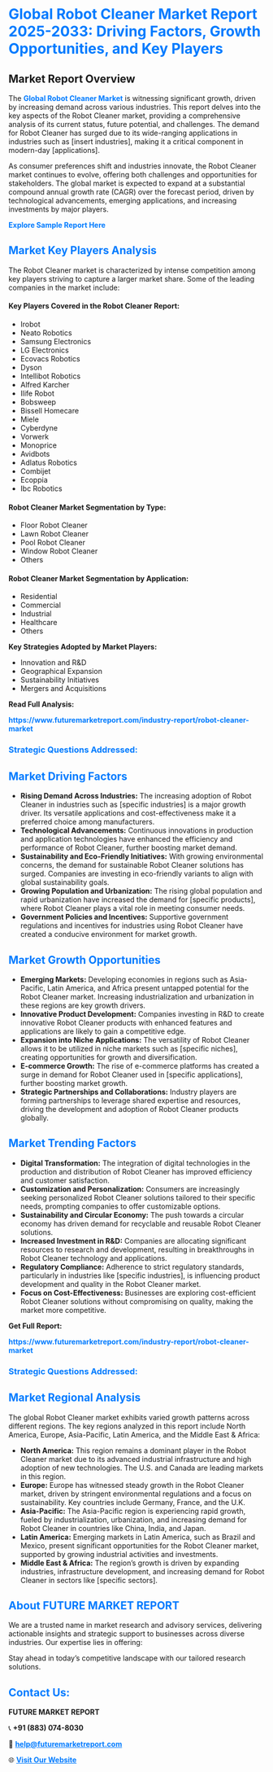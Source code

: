 <h1 style="color: #007BFF;">Global Robot Cleaner Market Report 2025-2033: Driving Factors, Growth Opportunities, and Key Players</h1>

<section id="overview">
<h2>Market Report Overview</h2>
<p>The <a href="https://www.futuremarketreport.com/industry-report/robot-cleaner-market" style="color: #007BFF; text-decoration: none;"><strong>Global Robot Cleaner Market</strong></a> is witnessing significant growth, driven by increasing demand across various industries. This report delves into the key aspects of the Robot Cleaner market, providing a comprehensive analysis of its current status, future potential, and challenges. The demand for Robot Cleaner has surged due to its wide-ranging applications in industries such as [insert industries], making it a critical component in modern-day [applications].</p>
<p>As consumer preferences shift and industries innovate, the Robot Cleaner market continues to evolve, offering both challenges and opportunities for stakeholders. The global market is expected to expand at a substantial compound annual growth rate (CAGR) over the forecast period, driven by technological advancements, emerging applications, and increasing investments by major players.</p>
</section>

<section id="overview">
<p><a href="https://www.futuremarketreport.com/request-sample/reportId=98258" style="color: #007BFF; text-decoration: none;"><strong>Explore Sample Report Here</strong></a></p>
</section>

<section id="key-players">
<h2 style="color: #007BFF;">Market Key Players Analysis</h2>
<p>The Robot Cleaner market is characterized by intense competition among key players striving to capture a larger market share. Some of the leading companies in the market include:</p>
<h4>Key Players Covered in the Robot Cleaner Report:</h4>
<ul><li>Irobot</li><li>Neato Robotics</li><li>Samsung Electronics</li><li>LG Electronics</li><li>Ecovacs Robotics</li><li>Dyson</li><li>Intellibot Robotics</li><li>Alfred Karcher</li><li>Ilife Robot</li><li>Bobsweep</li><li>Bissell Homecare</li><li>Miele</li><li>Cyberdyne</li><li>Vorwerk</li><li>Monoprice</li><li>Avidbots</li><li>Adlatus Robotics</li><li>Combijet</li><li>Ecoppia</li><li>Ibc Robotics</li></ul>
<h4>Robot Cleaner Market Segmentation by Type:</h4>
<ul><li>Floor Robot Cleaner</li><li>Lawn Robot Cleaner</li><li>Pool Robot Cleaner</li><li>Window Robot Cleaner</li><li>Others</li></ul>

<h4>Robot Cleaner Market Segmentation by Application:</h4>
<ul><li>Residential</li><li>Commercial</li><li>Industrial</li><li>Healthcare</li><li>Others</li></ul>
<p><strong>Key Strategies Adopted by Market Players:</strong></p>
<ul>
<li>Innovation and R&D</li>
<li>Geographical Expansion</li>
<li>Sustainability Initiatives</li>
<li>Mergers and Acquisitions</li>
</ul>
</section>

<section>
<p><strong>Read Full Analysis: </strong></p><a href="https://www.futuremarketreport.com/industry-report/robot-cleaner-market" style="color: #007BFF; text-decoration: none;"><strong>https://www.futuremarketreport.com/industry-report/robot-cleaner-market</strong></a>
<h3 style="color: #007BFF;">Strategic Questions Addressed:</h3>
</section>

<section id="driving-factors">
<h2 style="color: #007BFF;">Market Driving Factors</h2>
<ul>
<li><strong>Rising Demand Across Industries:</strong> The increasing adoption of Robot Cleaner in industries such as [specific industries] is a major growth driver. Its versatile applications and cost-effectiveness make it a preferred choice among manufacturers.</li>
<li><strong>Technological Advancements:</strong> Continuous innovations in production and application technologies have enhanced the efficiency and performance of Robot Cleaner, further boosting market demand.</li>
<li><strong>Sustainability and Eco-Friendly Initiatives:</strong> With growing environmental concerns, the demand for sustainable Robot Cleaner solutions has surged. Companies are investing in eco-friendly variants to align with global sustainability goals.</li>
<li><strong>Growing Population and Urbanization:</strong> The rising global population and rapid urbanization have increased the demand for [specific products], where Robot Cleaner plays a vital role in meeting consumer needs.</li>
<li><strong>Government Policies and Incentives:</strong> Supportive government regulations and incentives for industries using Robot Cleaner have created a conducive environment for market growth.</li>
</ul>
</section>

<section id="growth-opportunities">
<h2 style="color: #007BFF;">Market Growth Opportunities</h2>
<ul>
<li><strong>Emerging Markets:</strong> Developing economies in regions such as Asia-Pacific, Latin America, and Africa present untapped potential for the Robot Cleaner market. Increasing industrialization and urbanization in these regions are key growth drivers.</li>
<li><strong>Innovative Product Development:</strong> Companies investing in R&D to create innovative Robot Cleaner products with enhanced features and applications are likely to gain a competitive edge.</li>
<li><strong>Expansion into Niche Applications:</strong> The versatility of Robot Cleaner allows it to be utilized in niche markets such as [specific niches], creating opportunities for growth and diversification.</li>
<li><strong>E-commerce Growth:</strong> The rise of e-commerce platforms has created a surge in demand for Robot Cleaner used in [specific applications], further boosting market growth.</li>
<li><strong>Strategic Partnerships and Collaborations:</strong> Industry players are forming partnerships to leverage shared expertise and resources, driving the development and adoption of Robot Cleaner products globally.</li>
</ul>
</section>

<section id="trending-factors">
<h2 style="color: #007BFF;">Market Trending Factors</h2>
<ul>
<li><strong>Digital Transformation:</strong> The integration of digital technologies in the production and distribution of Robot Cleaner has improved efficiency and customer satisfaction.</li>
<li><strong>Customization and Personalization:</strong> Consumers are increasingly seeking personalized Robot Cleaner solutions tailored to their specific needs, prompting companies to offer customizable options.</li>
<li><strong>Sustainability and Circular Economy:</strong> The push towards a circular economy has driven demand for recyclable and reusable Robot Cleaner solutions.</li>
<li><strong>Increased Investment in R&D:</strong> Companies are allocating significant resources to research and development, resulting in breakthroughs in Robot Cleaner technology and applications.</li>
<li><strong>Regulatory Compliance:</strong> Adherence to strict regulatory standards, particularly in industries like [specific industries], is influencing product development and quality in the Robot Cleaner market.</li>
<li><strong>Focus on Cost-Effectiveness:</strong> Businesses are exploring cost-efficient Robot Cleaner solutions without compromising on quality, making the market more competitive.</li>
</ul>
</section>

<section>
<p><strong>Get Full Report: </strong></p><a href="https://www.futuremarketreport.com/industry-report/robot-cleaner-market" style="color: #007BFF; text-decoration: none;"><strong>https://www.futuremarketreport.com/industry-report/robot-cleaner-market</strong></a>
<h3 style="color: #007BFF;">Strategic Questions Addressed:</h3>
</section>


<section id="regional-analysis">
<h2 style="color: #007BFF;">Market Regional Analysis</h2>
<p>The global Robot Cleaner market exhibits varied growth patterns across different regions. The key regions analyzed in this report include North America, Europe, Asia-Pacific, Latin America, and the Middle East & Africa:</p>
<ul>
<li><strong>North America:</strong> This region remains a dominant player in the Robot Cleaner market due to its advanced industrial infrastructure and high adoption of new technologies. The U.S. and Canada are leading markets in this region.</li>
<li><strong>Europe:</strong> Europe has witnessed steady growth in the Robot Cleaner market, driven by stringent environmental regulations and a focus on sustainability. Key countries include Germany, France, and the U.K.</li>
<li><strong>Asia-Pacific:</strong> The Asia-Pacific region is experiencing rapid growth, fueled by industrialization, urbanization, and increasing demand for Robot Cleaner in countries like China, India, and Japan.</li>
<li><strong>Latin America:</strong> Emerging markets in Latin America, such as Brazil and Mexico, present significant opportunities for the Robot Cleaner market, supported by growing industrial activities and investments.</li>
<li><strong>Middle East & Africa:</strong> The region’s growth is driven by expanding industries, infrastructure development, and increasing demand for Robot Cleaner in sectors like [specific sectors].</li>
</ul>
</section>

<footer>
<h2 style="color: #007BFF;">About FUTURE MARKET REPORT</h2>
<p>We are a trusted name in market research and advisory services, delivering actionable insights and strategic support to businesses across diverse industries. Our expertise lies in offering:</p>

<p>Stay ahead in today’s competitive landscape with our tailored research solutions.</p>

<h2 style="color: #007BFF;">Contact Us:</h2>
<p><strong>FUTURE MARKET REPORT</strong></p>
<p>📞 <strong>+91 (883) 074-8030</strong></p>
<p>📧 <strong><a href="mailto:help@futuremarketreport.com" style="color: #007BFF;">help@futuremarketreport.com</a></strong></p>
<p>🌐 <strong><a href="https://www.futuremarketreport.com/" style="color: #007BFF;">Visit Our Website</a></strong></p>
</footer>